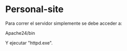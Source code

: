 # Personal-site

Para correr el servidor simplemente se debe acceder a:

Apache24/bin

Y ejecutar "httpd.exe".